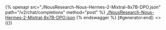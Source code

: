 [#generator:start]: <> ({ "template": "openapi" })
{% openapi src="./NousResearch-Nous-Hermes-2-Mixtral-8x7B-DPO.json" path="/v2/chat/completions" method="post" %}
[./NousResearch-Nous-Hermes-2-Mixtral-8x7B-DPO.json](./NousResearch-Nous-Hermes-2-Mixtral-8x7B-DPO.json)
{% endswagger %}
[#generator:end]: <> ({})